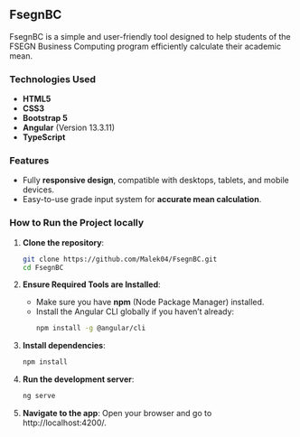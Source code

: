 
## FsegnBC 

FsegnBC is a simple and user-friendly tool designed to help students of the FSEGN Business Computing program efficiently calculate their academic mean.

### Technologies Used
- **HTML5**
- **CSS3**
- **Bootstrap 5**
- **Angular** (Version 13.3.11)
- **TypeScript**

### Features
- Fully **responsive design**, compatible with desktops, tablets, and mobile devices.
- Easy-to-use grade input system for **accurate mean calculation**.

### How to Run the Project locally
1. **Clone the repository**:  
   ```bash
   git clone https://github.com/Malek04/FsegnBC.git
   cd FsegnBC
2. **Ensure Required Tools are Installed**:  
   - Make sure you have **npm** (Node Package Manager) installed.  
   - Install the Angular CLI globally if you haven’t already:  
     ```bash
     npm install -g @angular/cli
     ```

3. **Install dependencies**:  
   ```bash
   npm install
    ```
4. **Run the development server**:  
    ```bash
   ng serve
    ```
5. **Navigate to the app**:
Open your browser and go to http://localhost:4200/.
